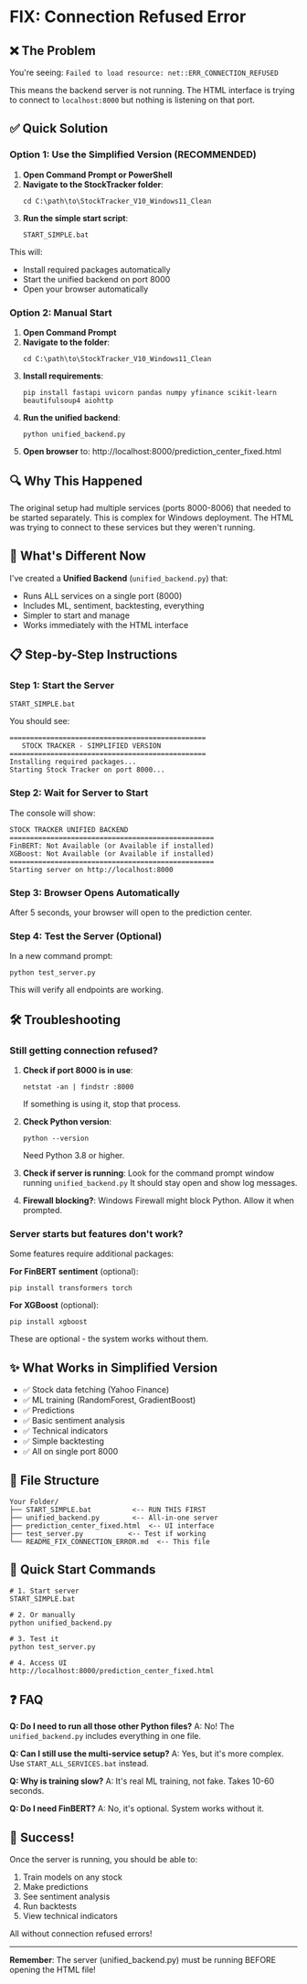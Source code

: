 # FIX: Connection Refused Error

## ❌ The Problem
You're seeing: `Failed to load resource: net::ERR_CONNECTION_REFUSED`

This means the backend server is not running. The HTML interface is trying to connect to `localhost:8000` but nothing is listening on that port.

## ✅ Quick Solution

### Option 1: Use the Simplified Version (RECOMMENDED)

1. **Open Command Prompt or PowerShell**
2. **Navigate to the StockTracker folder**:
   ```
   cd C:\path\to\StockTracker_V10_Windows11_Clean
   ```
3. **Run the simple start script**:
   ```
   START_SIMPLE.bat
   ```
   
This will:
- Install required packages automatically
- Start the unified backend on port 8000
- Open your browser automatically

### Option 2: Manual Start

1. **Open Command Prompt**
2. **Navigate to the folder**:
   ```
   cd C:\path\to\StockTracker_V10_Windows11_Clean
   ```
3. **Install requirements**:
   ```
   pip install fastapi uvicorn pandas numpy yfinance scikit-learn beautifulsoup4 aiohttp
   ```
4. **Run the unified backend**:
   ```
   python unified_backend.py
   ```
5. **Open browser** to: http://localhost:8000/prediction_center_fixed.html

## 🔍 Why This Happened

The original setup had multiple services (ports 8000-8006) that needed to be started separately. This is complex for Windows deployment. The HTML was trying to connect to these services but they weren't running.

## 🎯 What's Different Now

I've created a **Unified Backend** (`unified_backend.py`) that:
- Runs ALL services on a single port (8000)
- Includes ML, sentiment, backtesting, everything
- Simpler to start and manage
- Works immediately with the HTML interface

## 📋 Step-by-Step Instructions

### Step 1: Start the Server
```batch
START_SIMPLE.bat
```

You should see:
```
================================================
   STOCK TRACKER - SIMPLIFIED VERSION
================================================
Installing required packages...
Starting Stock Tracker on port 8000...
```

### Step 2: Wait for Server to Start
The console will show:
```
STOCK TRACKER UNIFIED BACKEND
==================================================
FinBERT: Not Available (or Available if installed)
XGBoost: Not Available (or Available if installed)
==================================================
Starting server on http://localhost:8000
```

### Step 3: Browser Opens Automatically
After 5 seconds, your browser will open to the prediction center.

### Step 4: Test the Server (Optional)
In a new command prompt:
```
python test_server.py
```

This will verify all endpoints are working.

## 🛠️ Troubleshooting

### Still getting connection refused?

1. **Check if port 8000 is in use**:
   ```
   netstat -an | findstr :8000
   ```
   If something is using it, stop that process.

2. **Check Python version**:
   ```
   python --version
   ```
   Need Python 3.8 or higher.

3. **Check if server is running**:
   Look for the command prompt window running `unified_backend.py`
   It should stay open and show log messages.

4. **Firewall blocking?**:
   Windows Firewall might block Python. Allow it when prompted.

### Server starts but features don't work?

Some features require additional packages:

**For FinBERT sentiment** (optional):
```
pip install transformers torch
```

**For XGBoost** (optional):
```
pip install xgboost
```

These are optional - the system works without them.

## ✨ What Works in Simplified Version

- ✅ Stock data fetching (Yahoo Finance)
- ✅ ML training (RandomForest, GradientBoost)
- ✅ Predictions
- ✅ Basic sentiment analysis
- ✅ Technical indicators
- ✅ Simple backtesting
- ✅ All on single port 8000

## 📝 File Structure

```
Your Folder/
├── START_SIMPLE.bat          <-- RUN THIS FIRST
├── unified_backend.py        <-- All-in-one server
├── prediction_center_fixed.html  <-- UI interface
├── test_server.py           <-- Test if working
└── README_FIX_CONNECTION_ERROR.md  <-- This file
```

## 🚀 Quick Start Commands

```batch
# 1. Start server
START_SIMPLE.bat

# 2. Or manually
python unified_backend.py

# 3. Test it
python test_server.py

# 4. Access UI
http://localhost:8000/prediction_center_fixed.html
```

## ❓ FAQ

**Q: Do I need to run all those other Python files?**
A: No! The `unified_backend.py` includes everything in one file.

**Q: Can I still use the multi-service setup?**
A: Yes, but it's more complex. Use `START_ALL_SERVICES.bat` instead.

**Q: Why is training slow?**
A: It's real ML training, not fake. Takes 10-60 seconds.

**Q: Do I need FinBERT?**
A: No, it's optional. System works without it.

## 🎉 Success!

Once the server is running, you should be able to:
1. Train models on any stock
2. Make predictions
3. See sentiment analysis
4. Run backtests
5. View technical indicators

All without connection refused errors!

---

**Remember**: The server (unified_backend.py) must be running BEFORE opening the HTML file!